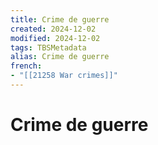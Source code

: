 ```yaml
---
title: Crime de guerre
created: 2024-12-02
modified: 2024-12-02
tags: TBSMetadata
alias: Crime de guerre
french:
- "[[21258 War crimes]]"
---
```

# Crime de guerre
